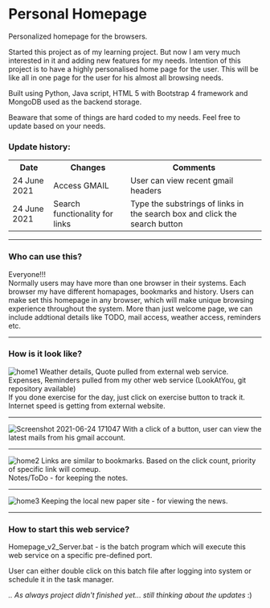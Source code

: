 # Personal Homepage
Personalized homepage for the browsers.
 
 Started this project as of my learning project. But now I am very much interested in it and adding new features for my needs.
 Intention of this project is to have a highly personalised home page for the user. This will be like all in one page for the user for his almost all browsing needs.
  
 Built using Python, Java script, HTML 5 with Bootstrap 4 framework and MongoDB used as the backend storage.
 
 Beaware that some of things are hard coded to my needs. Feel free to update based on your needs.
 
 ### Update history:
 <table>
  <tr>
   <th>Date</th>
   <th>Changes </th>
   <th> Comments </th>
  </tr>
  <tr>
   <td> 24 June 2021 </td>
   <td> Access GMAIL </td>
   <td> User can view recent gmail headers</td>
 </tr> 
  <tr>
   <td> 24 June 2021 </td>
   <td> Search functionality for links</td>
   <td> Type the substrings of links in the search box  and click the search button</td>
 </tr>
 </table>
 
 <hr>
 
 ### Who can use this?
 
 Everyone!!! <br>
 Normally users may have more than one browser in their systems. Each browser my have different homapages, bookmarks and history.
 Users can make set this homepage in any browser, which will make unique browsing experience throughout the system.
 More than just welcome page, we can include addtional details like TODO, mail access, weather access, reminders etc.
 <hr>
 
 ### How is it look like? 

 ![home1](https://user-images.githubusercontent.com/44773122/114543440-d6dfd780-9c76-11eb-8b7c-8f25030de64c.png)
 Weather details, Quote pulled from external web service.<br>
 Expenses, Reminders pulled from my other web service (LookAtYou, git repository available)<br>
 If you done exercise for the day, just click on exercise button to track it.<br>
 Internet speed is getting from external website.<br>
 
 <hr>
 
 ![Screenshot 2021-06-24 171047](https://user-images.githubusercontent.com/44773122/123256961-2d874e80-d50f-11eb-88d2-9a0b25df77c5.png)
With a click of a button, user can view the latest mails from his gmail account.
 
 <hr>
 
![home2](https://user-images.githubusercontent.com/44773122/114544319-18bd4d80-9c78-11eb-82eb-7eb70dff2c0d.png)
Links are similar to bookmarks. Based on the click count, priority of specific link will comeup.<br>
Notes/ToDo - for keeping the notes.

<hr>

![home3](https://user-images.githubusercontent.com/44773122/114543455-dba48b80-9c76-11eb-8f6e-b6c0a090880d.png)
Keeping the local new paper site - for viewing the news.

<hr>

### How to start this web service?

Homepage_v2_Server.bat  - is the batch program which will execute this web service on a specific pre-defined port.

User can either double click on this batch file after logging into system or schedule it in the task manager.


<i>.. As always project didn't finished yet... still thinking about the updates </i> :)
 
